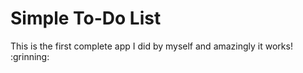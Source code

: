 <h1>Simple To-Do List</h1>
This is the first complete app I did by myself and amazingly it works! :grinning:
